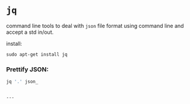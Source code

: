 # `jq`
command line tools to deal with `json` file format using command line and accept a std in/out.

install:

`sudo apt-get install jq`


### Prettify JSON:

```bash
jq '.' json_


---
